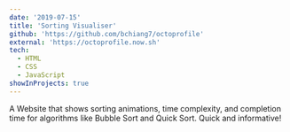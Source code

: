 ```yaml
---
date: '2019-07-15'
title: 'Sorting Visualiser'
github: 'https://github.com/bchiang7/octoprofile'
external: 'https://octoprofile.now.sh'
tech:
  - HTML
  - CSS
  - JavaScript
showInProjects: true
---
```


A Website that shows sorting animations, time complexity, and completion time for algorithms like Bubble Sort and Quick Sort. Quick and informative!
